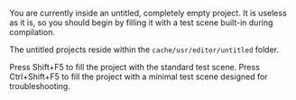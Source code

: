 You are currently inside an untitled, completely empty project.
It is useless as it is, so you should begin by filling it with a test scene built-in during compilation.

The untitled projects reside within the ``cache/usr/editor/untitled`` folder.

Press Shift+F5 to fill the project with the standard test scene.
Press Ctrl+Shift+F5 to fill the project with a minimal test scene designed for troubleshooting.
